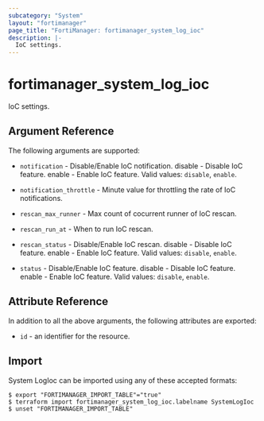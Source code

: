 ```yaml
---
subcategory: "System"
layout: "fortimanager"
page_title: "FortiManager: fortimanager_system_log_ioc"
description: |-
  IoC settings.
---
```


# fortimanager_system_log_ioc
IoC settings.

## Argument Reference


The following arguments are supported:


* `notification` - Disable/Enable IoC notification. disable - Disable IoC feature. enable - Enable IoC feature. Valid values: `disable`, `enable`.

* `notification_throttle` - Minute value for throttling the rate of IoC notifications.
* `rescan_max_runner` - Max count of cocurrent runner of IoC rescan.
* `rescan_run_at` - When to run IoC rescan.
* `rescan_status` - Disable/Enable IoC rescan. disable - Disable IoC feature. enable - Enable IoC feature. Valid values: `disable`, `enable`.

* `status` - Disable/Enable IoC feature. disable - Disable IoC feature. enable - Enable IoC feature. Valid values: `disable`, `enable`.



## Attribute Reference

In addition to all the above arguments, the following attributes are exported:
* `id` - an identifier for the resource.

## Import

System LogIoc can be imported using any of these accepted formats:
```
$ export "FORTIMANAGER_IMPORT_TABLE"="true"
$ terraform import fortimanager_system_log_ioc.labelname SystemLogIoc
$ unset "FORTIMANAGER_IMPORT_TABLE"
```

